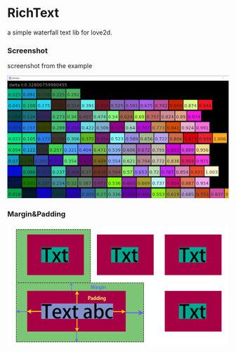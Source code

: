 # RichText

a simple waterfall text lib for love2d.

### Screenshot

screenshot from the example

![](screenshots.webp)

### Margin&Padding

![](padding.webp)